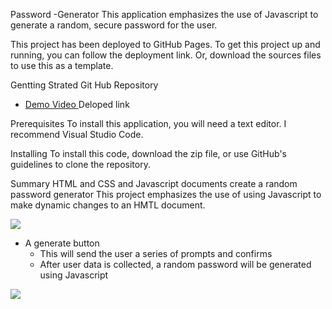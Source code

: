 Password -Generator
This application emphasizes the use of Javascript to generate a random, secure password for the user.

This project has been deployed to GitHub Pages. To get this project up and running, you can follow the deployment link. Or, download the sources files to use this as a template.

Gentting Strated
Git Hub Repository
* [ Demo Video ](https://drive.google.com/file/d/18wr5qb5-fHkZ23mrRKRaWvY70-hAn0i6/view)
Deloped link

Prerequisites
To install this application, you will need a text editor. I recommend Visual Studio Code.

Installing
To install this code, download the zip file, or use GitHub's guidelines to clone the repository.

Summary
HTML and CSS and Javascript documents create a random password generator
This project emphasizes the use of using Javascript to make dynamic changes to an HMTL document.

![](./assets/demo.png)
* A generate button
    * This will send the user a series of prompts and confirms
    * After user data is collected, a random password will be generated using Javascript

![](./Assets/pass.PNG)




